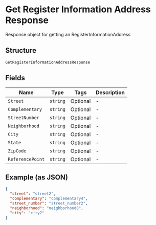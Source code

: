 
# Get Register Information Address Response

Response object for getting an RegisterInformationAddress

## Structure

`GetRegisterInformationAddressResponse`

## Fields

| Name | Type | Tags | Description |
|  --- | --- | --- | --- |
| `Street` | `string` | Optional | - |
| `Complementary` | `string` | Optional | - |
| `StreetNumber` | `string` | Optional | - |
| `Neighborhood` | `string` | Optional | - |
| `City` | `string` | Optional | - |
| `State` | `string` | Optional | - |
| `ZipCode` | `string` | Optional | - |
| `ReferencePoint` | `string` | Optional | - |

## Example (as JSON)

```json
{
  "street": "street2",
  "complementary": "complementary4",
  "street_number": "street_number2",
  "neighborhood": "neighborhood8",
  "city": "city2"
}
```

